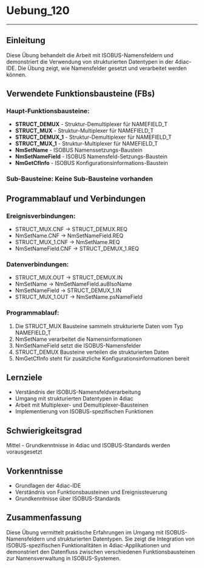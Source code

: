 # Uebung_120

* * * * * * * * * *

## Einleitung
Diese Übung behandelt die Arbeit mit ISOBUS-Namensfeldern und demonstriert die Verwendung von strukturierten Datentypen in der 4diac-IDE. Die Übung zeigt, wie Namensfelder gesetzt und verarbeitet werden können.

## Verwendete Funktionsbausteine (FBs)

### Haupt-Funktionsbausteine:

- **STRUCT_DEMUX** - Struktur-Demultiplexer für NAMEFIELD_T
- **STRUCT_MUX** - Struktur-Multiplexer für NAMEFIELD_T  
- **STRUCT_DEMUX_1** - Struktur-Demultiplexer für NAMEFIELD_T
- **STRUCT_MUX_1** - Struktur-Multiplexer für NAMEFIELD_T
- **NmSetName** - ISOBUS Namenssetzungs-Baustein
- **NmSetNameField** - ISOBUS Namensfeld-Setzungs-Baustein
- **NmGetCfInfo** - ISOBUS Konfigurationsinformations-Baustein

### Sub-Bausteine: Keine Sub-Bausteine vorhanden

## Programmablauf und Verbindungen

### Ereignisverbindungen:
- STRUCT_MUX.CNF → STRUCT_DEMUX.REQ
- NmSetName.CNF → NmSetNameField.REQ  
- STRUCT_MUX_1.CNF → NmSetName.REQ
- NmSetNameField.CNF → STRUCT_DEMUX_1.REQ

### Datenverbindungen:
- STRUCT_MUX.OUT → STRUCT_DEMUX.IN
- NmSetName → NmSetNameField.au8IsoName
- NmSetNameField → STRUCT_DEMUX_1.IN
- STRUCT_MUX_1.OUT → NmSetName.psNameField

### Programmablauf:
1. Die STRUCT_MUX Bausteine sammeln strukturierte Daten vom Typ NAMEFIELD_T
2. NmSetName verarbeitet die Namensinformationen
3. NmSetNameField setzt die ISOBUS-Namensfelder
4. STRUCT_DEMUX Bausteine verteilen die strukturierten Daten
5. NmGetCfInfo steht für zusätzliche Konfigurationsinformationen bereit

## Lernziele
- Verständnis der ISOBUS-Namensfeldverarbeitung
- Umgang mit strukturierten Datentypen in 4diac
- Arbeit mit Multiplexer- und Demultiplexer-Bausteinen
- Implementierung von ISOBUS-spezifischen Funktionen

## Schwierigkeitsgrad
Mittel - Grundkenntnisse in 4diac und ISOBUS-Standards werden vorausgesetzt

## Vorkenntnisse
- Grundlagen der 4diac-IDE
- Verständnis von Funktionsbausteinen und Ereignissteuerung
- Grundkenntnisse über ISOBUS-Standards

## Zusammenfassung
Diese Übung vermittelt praktische Erfahrungen im Umgang mit ISOBUS-Namensfeldern und strukturierten Datentypen. Sie zeigt die Integration von ISOBUS-spezifischen Funktionalitäten in 4diac-Applikationen und demonstriert den Datenfluss zwischen verschiedenen Funktionsbausteinen zur Namensverwaltung in ISOBUS-Systemen.